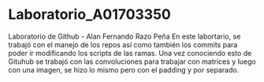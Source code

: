 # Laboratorio_A01703350
Laboratorio de Github - Alan Fernando Razo Peña
En este labortario, se trabajó con el manejo de los repos así como también los
commits para poder ir modificando los scripts de las ramas. Una vez conociendo
esto de Gituhub se trabajó con las convoluciones para trabajar con matrices y 
luego con una imagen, se hizo lo mismo pero con el padding y por separado.
